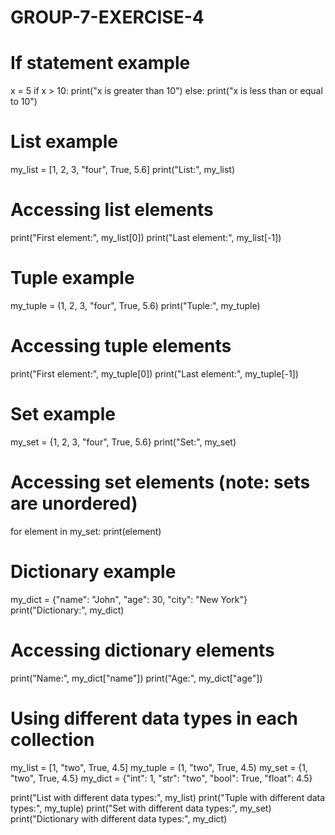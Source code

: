 # GROUP-7-EXERCISE-4
# If statement example
x = 5
if x > 10:
    print("x is greater than 10")
else:
    print("x is less than or equal to 10")

# List example
my_list = [1, 2, 3, "four", True, 5.6]
print("List:", my_list)

# Accessing list elements
print("First element:", my_list[0])
print("Last element:", my_list[-1])

# Tuple example
my_tuple = (1, 2, 3, "four", True, 5.6)
print("Tuple:", my_tuple)

# Accessing tuple elements
print("First element:", my_tuple[0])
print("Last element:", my_tuple[-1])

# Set example
my_set = {1, 2, 3, "four", True, 5.6}
print("Set:", my_set)

# Accessing set elements (note: sets are unordered)
for element in my_set:
    print(element)

# Dictionary example
my_dict = {"name": "John", "age": 30, "city": "New York"}
print("Dictionary:", my_dict)

# Accessing dictionary elements
print("Name:", my_dict["name"])
print("Age:", my_dict["age"])

# Using different data types in each collection
my_list = [1, "two", True, 4.5]
my_tuple = (1, "two", True, 4.5)
my_set = {1, "two", True, 4.5}
my_dict = {"int": 1, "str": "two", "bool": True, "float": 4.5}

print("List with different data types:", my_list)
print("Tuple with different data types:", my_tuple)
print("Set with different data types:", my_set)
print("Dictionary with different data types:", my_dict)

